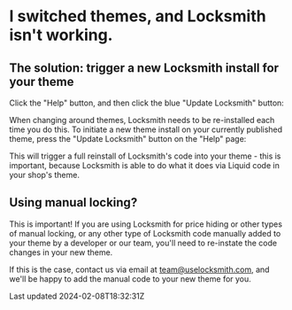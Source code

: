 # I switched themes, and Locksmith isn't working.

## The solution: trigger a new Locksmith install for your theme

Click the "Help" button, and then click the blue "Update Locksmith" button:

When changing around themes, Locksmith needs to be re-installed each time you do this. To initiate a new theme install on your currently published theme, press the "Update Locksmith" button on the "Help" page:

This will trigger a full reinstall of Locksmith's code into your theme - this is important, because Locksmith is able to do what it does via Liquid code in your shop's theme.

## Using manual locking?

This is important! If you are using Locksmith for price hiding or other types of manual locking, or any other type of Locksmith code manually added to your theme by a developer or our team, you'll need to re-instate the code changes in your new theme.

If this is the case, contact us via email at team@uselocksmith.com, and we'll be happy to add the manual code to your new theme for you.

Last updated 2024-02-08T18:32:31Z